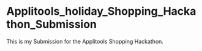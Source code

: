 # Applitools_holiday_Shopping_Hackathon_Submission
This is my Submission for the Applitools Shopping Hackathon.
